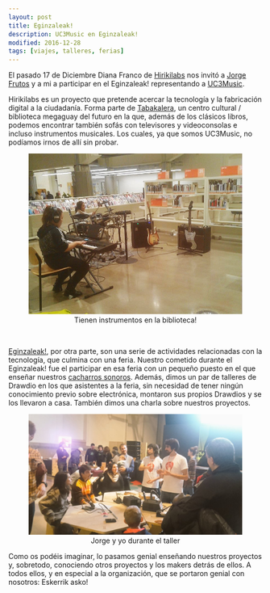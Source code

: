 ```yaml
---
layout: post
title: Eginzaleak!
description: UC3Music en Eginzaleak!
modified: 2016-12-28
tags: [viajes, talleres, ferias]
---
```


El pasado 17 de Diciembre Diana Franco de [Hirikilabs](https://www.tabakalera.eu/es/laboratorios) nos invitó a [Jorge Frutos](https://twitter.com/JorFru_) y a mi a participar en el Eginzaleak! representando a [UC3Music](http://uc3music.github.io/).

Hirikilabs es un proyecto que pretende acercar la tecnología y la fabricación digital a la ciudadanía. Forma parte de [Tabakalera](https://www.tabakalera.eu/es), un centro cultural / biblioteca megaguay del futuro en la que, además de los clásicos libros, podemos encontrar también sofás con televisores y videoconsolas e incluso instrumentos musicales. Los cuales, ya que somos UC3Music, no podíamos irnos de allí sin probar.

<figure align="center">
	<img src="/img/blog/2016-12-28/eginzaleak01.jpg" alt="Tienen instrumentos en la biblioteca!" width="450px">
	<figcaption>Tienen instrumentos en la biblioteca!</figcaption>
</figure>


![]()

[Eginzaleak!](https://www.tabakalera.eu/es/eginzaleak-2016-semana-tecnologia-fabricacion-ciudadanas-hackers-makers), por otra parte, son una serie de actividades relacionadas con la tecnología, que culmina con una feria. Nuestro cometido durante el Eginzaleak! fue el participar en esa feria con un pequeño puesto en el que enseñar nuestros [cacharros sonoros](https://github.com/UC3music). Además, dimos un par de talleres de Drawdio en los que asistentes a la feria, sin  necesidad de tener ningún conocimiento previo sobre electrónica, montaron sus propios Drawdios y se los llevaron a casa. También dimos una charla sobre nuestros proyectos.

<figure align="center">
	<img src="/img/blog/2016-12-28/eginzaleak02.jpg" alt="Jorge y yo durante el taller">
	<figcaption>Jorge y yo durante el taller</figcaption>
</figure>

Como os podéis imaginar, lo pasamos genial enseñando nuestros proyectos y, sobretodo, conociendo otros proyectos y los makers detrás de ellos. A todos ellos, y en especial a la organización, que se portaron genial con nosotros: Eskerrik asko!